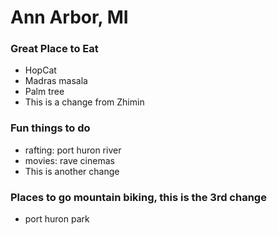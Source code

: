 # Ann Arbor, MI

### Great Place to Eat
- HopCat
- Madras masala
- Palm tree
- This is a change from Zhimin

### Fun things to do
- rafting: port huron river
- movies: rave cinemas
- This is another change

### Places to go mountain biking, this is the 3rd change
- port huron park
